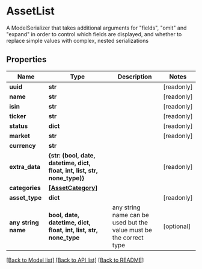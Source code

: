 # AssetList

A ModelSerializer that takes additional arguments for \"fields\", \"omit\" and \"expand\" in order to control which fields are displayed, and whether to replace simple values with complex, nested serializations

## Properties
Name | Type | Description | Notes
------------ | ------------- | ------------- | -------------
**uuid** | **str** |  | [readonly] 
**name** | **str** |  | [readonly] 
**isin** | **str** |  | [readonly] 
**ticker** | **str** |  | [readonly] 
**status** | **dict** |  | [readonly] 
**market** | **str** |  | [readonly] 
**currency** | **str** |  | 
**extra_data** | **{str: (bool, date, datetime, dict, float, int, list, str, none_type)}** |  | [readonly] 
**categories** | [**[AssetCategory]**](AssetCategory.md) |  | 
**asset_type** | **dict** |  | [readonly] 
**any string name** | **bool, date, datetime, dict, float, int, list, str, none_type** | any string name can be used but the value must be the correct type | [optional]

[[Back to Model list]](../README.md#documentation-for-models) [[Back to API list]](../README.md#documentation-for-api-endpoints) [[Back to README]](../README.md)


